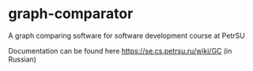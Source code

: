 # graph-comparator
A graph comparing software for software development course at PetrSU

Documentation can be found here https://se.cs.petrsu.ru/wiki/GC (in Russian)
